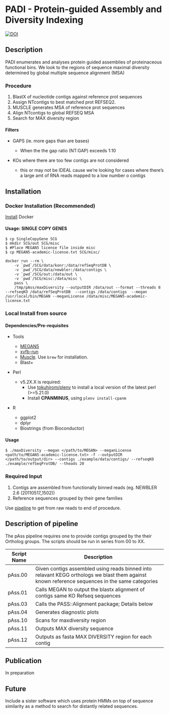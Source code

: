 PADI - Protein-guided Assembly and Diversity Indexing
====

[![DOI](https://zenodo.org/badge/19045/etheleon/pAss.svg)](https://zenodo.org/badge/latestdoi/19045/etheleon/pAss)

## Description

PADI enumerates and analyses protein guided assemblies of proteinaceous functional bins. 
We look to the regions of sequence maximal diversity determined by global multiple sequence alignment (MSA)

### Procedure

1. BlastX of nucleotide contigs against reference prot sequences
2. Assign NTcontigs to best matched prot REFSEQ2.
3. MUSCLE generates MSA of reference prot sequences
4. Align NTcontigs to global REFSEQ MSA
3. Search for MAX diversity region

#### Filters

* GAPS (ie. more gaps than are bases)
  * When the the gap ratio (NT:GAP) exceeds 1:10

* KOs where there are too few contigs are not considered
  * this or may not be IDEAL cause we’re looking for cases where there’s a large amt of RNA reads mapped to a low number o contigs


## Installation

### Docker Installation (Recommended)

[Install](https://docs.docker.com/engine/installation/) Docker

#### Usage: SINGLE COPY GENES

```
$ cp SingleCopyGene SCG
$ mkdir SCG/out SCG/misc
$ #Place MEGAN5 license file inside misc
$ cp MEGAN5-academic-license.txt SCG/misc/
```

```
docker run --rm \
    -v `pwd`/SCG/data/konr:/data/refSeqProtDB \
    -v `pwd`/SCG/data/newbler:/data/contigs \
    -v `pwd`/SCG/out:/data/out \
    -v `pwd`/SCG/misc:/data/misc \
    pass \
    /tmp/pAss/maxDiversity --outputDIR /data/out --format --threads 8 --refseqKO /data/refSeqProtDB  --contigs /data/contigs  --megan /usr/local/bin/MEGAN --meganLicense /data/misc/MEGAN5-academic-license.txt 
```

### Local Install from source

#### Dependencies/Pre-requisites

* Tools
    * [MEGAN5](http://ab.inf.uni-tuebingen.de/software/megan/) 
    * [xvfb-run](http://manpages.ubuntu.com/manpages/lucid/man1/xvfb-run.1.html)
    * [Muscle](https://github.com/Homebrew/homebrew-science). Use `brew` for installation.
    * Blast+

* Perl
    * v5.2X.X is required:
       * Use [tokuhirom/plenv](https://github.com/tokuhirom/plenv) to install a local version of the latest perl (>=5.21.0)
       * Install **CPANMINUS**, using `plenv install-cpanm`

* R
  * ggplot2
  * dplyr
  * Biostrings (from Bioconductor)


#### Usage

```
$ ./maxDiversity --megan </path/to/MEGAN> --meganLicense <path/to/MEGAN5-academic-license.txt> -f --outputDIR </path/to/output/dir> --contigs ./example/data/contigs/ --refseqKO ./example/refSeqProtDB/ --theads 20
```

### Required Input


1. Contigs are assembled from functionally binned reads (eg. NEWBLER 2.6 (20110517_1502))
2. Reference sequences grouped by their gene families

Use [pipeline](https://github.com/quanyu2015/ngs_pipeline) to get from raw reads to end of procedure.

## Description of pipeline

The pAss pipeline requires one to provide contigs grouped by the their Ortholog groups.
The scripts should be run in series from 00 to XX.

| Script Name | Description                                                                                                                                    |
| ---          | ---                                                                                                                                            |
| pAss.00     | Given contigs assembled using reads binned into relavant KEGG orthologs we blast them against known reference sequences in the same categories |
| pAss.01     | Calls MEGAN to output the blastx alignment of contigs same KO Refseq sequences                                                                 |
| pAss.03     | Calls the PASS::Alignment package; Details below                                                                                               |
| pAss.04     | Generates diagnostic plots                                                                                                                     |
| pAss.10     | Scans for maxdiversity region                                                                                                                                      |
| pAss.11     | Outputs MAX diversity sequence                                                                                                                                     |
| pAss.12     | Outputs as fasta MAX DIVERSITY region for each contig                                                                                          |

## Publication

In preparation

## Future

Include a sister software which uses protein HMMs on top of sequence similarity as a method to search for distantly related sequences.


